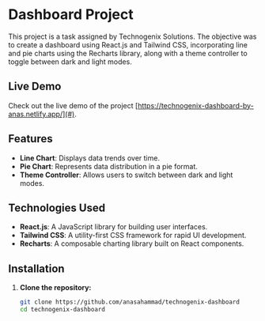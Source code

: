 # Dashboard Project

This project is a task assigned by Technogenix Solutions. The objective was to create a dashboard using React.js and Tailwind CSS, incorporating line and pie charts using the Recharts library, along with a theme controller to toggle between dark and light modes.

## Live Demo
Check out the live demo of the project [https://technogenix-dashboard-by-anas.netlify.app/](#).

## Features
- **Line Chart**: Displays data trends over time.
- **Pie Chart**: Represents data distribution in a pie format.
- **Theme Controller**: Allows users to switch between dark and light modes.

## Technologies Used
- **React.js**: A JavaScript library for building user interfaces.
- **Tailwind CSS**: A utility-first CSS framework for rapid UI development.
- **Recharts**: A composable charting library built on React components.

## Installation

1. **Clone the repository:**
   ```sh
   git clone https://github.com/anasahammad/technogenix-dashboard
   cd technogenix-dashboard
